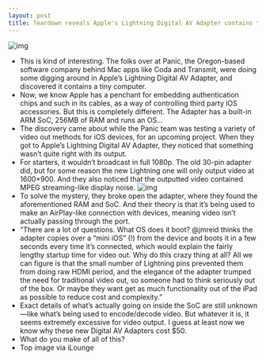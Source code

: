 ```yaml
---
layout: post
title: Teardown reveals Apple's Lightning Digital AV Adapter contains tiny computer
---
```

![img](http://media.idownloadblog.com/wp-content/uploads/2013/03/digital-av-adapter-1.jpg)
* This is kind of interesting. The folks over at Panic, the Oregon-based software company behind Mac apps like Coda and Transmit, were doing some digging around in Apple’s Lightning Digital AV Adapter, and discovered it contains a tiny computer.
* Now, we know Apple has a penchant for embedding authentication chips and such in its cables, as a way of controlling third party iOS accessories. But this is completely different. The Adapter has a built-in ARM SoC, 256MB of RAM and runs an OS…
* The discovery came about while the Panic team was testing a variety of video out methods for iOS devices, for an upcoming project. When they got to Apple’s Lightning Digital AV Adapter, they noticed that something wasn’t quite right with its output.
* For starters, it wouldn’t broadcast in full 1080p. The old 30-pin adapter did, but for some reason the new Lightning one will only output video at 1600×900. And they also noticed that the outputted video contained MPEG streaming-like display noise.
![img](http://media.idownloadblog.com/wp-content/uploads/2013/03/digital-av-adapter-apart.jpg)
* To solve the mystery, they broke open the adapter, where they found the aforementioned RAM and SoC. And their theory is that it’s being used to make an AirPlay-like connection with devices, meaning video isn’t actually passing through the port.
* “There are a lot of questions. What OS does it boot? @jmreid thinks the adapter copies over a “mini iOS” (!) from the device and boots it in a few seconds every time it’s connected, which would explain the fairly lengthy startup time for video out. Why do this crazy thing at all? All we can figure is that the small number of Lightning pins prevented them from doing raw HDMI period, and the elegance of the adapter trumped the need for traditional video out, so someone had to think seriously out of the box. Or maybe they want get as much functionality out of the iPad as possible to reduce cost and complexity.”
* Exact details of what’s actually going on inside the SoC are still unknown—like what’s being used to encode/decode video. But whatever it is, it seems extremely excessive for video output. I guess at least now we know why these new Digital AV Adapters cost $50.
* What do you make of all of this?
* Top image via iLounge

